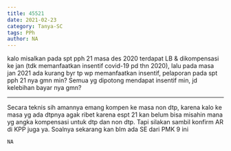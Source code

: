 ```yaml
---
title: 45521
date: 2021-02-23
category: Tanya-SC
tags: PPh
author: NA
---
```


kalo misalkan pada spt pph 21 masa des 2020 terdapat LB & dikompensasi ke jan (tdk memanfaatkan insentif covid-19 pd thn 2020), lalu pada masa jan 2021 ada kurang byr tp wp memanfaatkan insentif, pelaporan pada spt pph 21 nya gmn min? Semua yg dipotong mendapat insentif min, jd kelebihan bayar nya gmn?

---

Secara teknis sih amannya emang kompen ke masa non dtp, karena kalo ke masa yg ada dtpnya agak ribet karena espt 21 kan belum bisa misahin mana yg angka kompensasi untuk dtp dan non dtp. Tapi silakan sambil konfirm AR di KPP juga ya. Soalnya sekarang kan blm ada SE dari PMK 9 ini

`NA`
